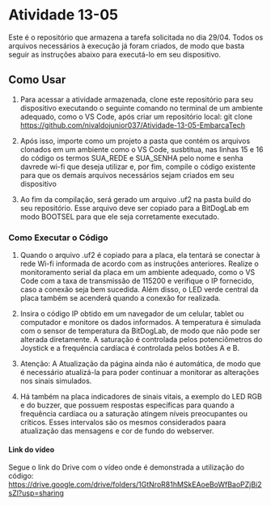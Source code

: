 # Atividade 13-05
Este é o repositório que armazena a tarefa solicitada no dia 29/04. Todos os arquivos necessários à execução já foram criados, de modo que basta seguir as instruções abaixo para executá-lo em seu dispositivo.

## Como Usar
1. Para acessar a atividade armazenada, clone este repositório para seu dispositivo executando o seguinte comando no terminal de um ambiente adequado, como o VS Code, após criar um repositório local: git clone https://github.com/nivaldojunior037/Atividade-13-05-EmbarcaTech

2. Após isso, importe como um projeto a pasta que contém os arquivos clonados em um ambiente como o VS Code, susbtitua, nas linhas 15 e 16 do código os termos SUA_REDE e SUA_SENHA pelo nome e senha davrede wi-fi que deseja utilizar e, por fim, compile o código existente para que os demais arquivos necessários sejam criados em seu dispositivo

3. Ao fim da compilação, será gerado um arquivo .uf2 na pasta build do seu repositório. Esse arquivo deve ser copiado para a BitDogLab em modo BOOTSEL para que ele seja corretamente executado.

### Como Executar o Código
1. Quando o arquivo .uf2 é copiado para a placa, ela tentará se conectar à rede Wi-fi informada de acordo com as instruções anteriores. Realize o monitoramento serial da placa em um ambiente adequado, como o VS Code com a taxa de transmissão de 115200 e verifique o IP fornecido, caso a conexão seja bem sucedida. Além disso, o LED verde central da placa também se acenderá quando a conexão for realizada. 

2. Insira o código IP obtido em um navegador de um celular, tablet ou computador e monitore os dados informados. A temperatura é simulada com o sensor de temperatura da BitDogLab, de modo que não pode ser alterada diretamente. A saturação é controlada pelos potenciômetros do Joystick e a frequência cardíaca é controlada pelos botões A e B. 

3. Atenção: A Atualização da página ainda não é automática, de modo que é necessário atualizá-la para poder continuar a monitorar as alterações nos sinais simulados. 

4. Há também na placa indicadores de sinais vitais, a exemplo do LED RGB e do buzzer, que possuem respostas específicas para quando a frequência cardíaca ou a saturação atingem níveis preocupantes ou críticos. Esses intervalos são os mesmos considerados paara atualização das mensagens e cor de fundo do webserver. 

#### Link do vídeo
Segue o link do Drive com o vídeo onde é demonstrada a utilização do código: https://drive.google.com/drive/folders/1GtNroR81hMSkEAoeBoWfBaoPZjBi2sZl?usp=sharing